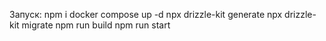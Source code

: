 Запуск:
npm i
docker compose up -d
npx drizzle-kit generate
npx drizzle-kit migrate
npm run build
npm run start
